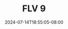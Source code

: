 --- 
title: "FLV 9"
description: "   video bokep FLV 9 premium video full  "
date: 2024-07-14T18:55:05-08:00
file_code: "1xprfrdxjctq"
draft: false
cover: "vbc6i66wndehavww.jpg"
tags: ["FLV", "bokep-indo", "bokep-viral", "bokep-ig"]
length: 100
fld_id: "1482594"
foldername: "AFIFAH"
categories: ["AFIFAH"]
views: 0
---